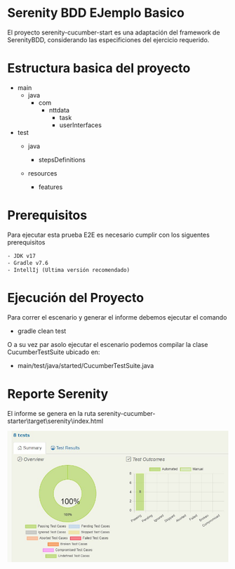 # Serenity BDD EJemplo Basico
El proyecto serenity-cucumber-start es una adaptación del framework de SerenityBDD,
considerando las especificiones del ejercicio requerido.

# Estructura basica del proyecto

  + main
	+ java
		+ com
			+ nttdata
				+ task
				+ userInterfaces
  + test
    + java                     
		+ stepsDefinitions
	
    + resources
      + features               

# Prerequisitos
Para ejecutar esta prueba E2E es necesario cumplir con los siguentes prerequisitos

	- JDK v17
	- Gradle v7.6
	- IntellIj (Ultima versión recomendado)

# Ejecución del Proyecto
Para correr el escenario y generar el informe debemos ejecutar el comando
- gradle clean test

 O a su vez par asolo ejecutar el escenario podemos compilar la clase CucumberTestSuite ubicado en:
- main/test/java/started/CucumberTestSuite.java

# Reporte Serenity

El informe se genera en la ruta serenity-cucumber-starter\target\serenity\index.html

![Informe Serenity E2E](./InformeE2E.jpeg)